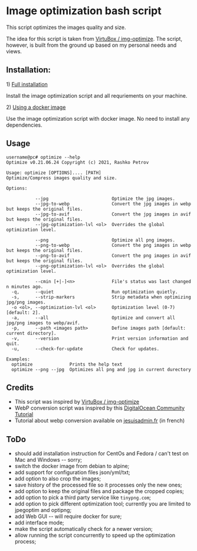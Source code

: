 # Image optimization bash script

This script optimizes the images quality and size.

The idea for this script is taken from [VirtuBox / img-optimize](https://github.com/VirtuBox/img-optimize). The script, however, is built from the ground up based on my personal needs and views.

## Installation:

1\) [Full installation](https://github.com/rashkopetrov/img-optimize/blob/master/README-INSTALLATION.md)

Install the image optimization script and all requriements on your machine.

2\) [Using a docker image](https://github.com/rashkopetrov/img-optimize/blob/master/README-DOCKER.md)

Use the image optimization script with docker image. No need to install any dependencies.

## Usage

```
username@pc# optimize --help
Optimize v0.21.06.24 Copyright (c) 2021, Rashko Petrov

Usage: optimize [OPTIONS].... [PATH]
Optimize/Compress images quality and size.

Options:

           --jpg                        Optimize the jpg images.
           --jpg-to-webp                Convert the jpg images in webp but keeps the original files.
           --jpg-to-avif                Convert the jpg images in avif but keeps the original files.
           --jpg-optimization-lvl <ol>  Overrides the global optimization level.

           --png                        Optimize all png images.
           --png-to-webp                Convert the png images in webp but keeps the original files.
           --png-to-avif                Convert the png images in avif but keeps the original files.
           --png-optimization-lvl <ol>  Overrides the global optimization level.

           --cmin [+|-]<n>              File's status was last changed n minutes ago.
  -q,      --quiet                      Run optimization quietly.
  -s,      --strip-markers              Strip metadata when optimizing jpg/png images.
  -o <ol>, --optimization-lvl <ol>      Optimization level (0-7) [default: 2].
  -a,      --all                        Optimize and convert all jpg/png images to webp/avif.
  -p,      --path <images path>         Define images path [default: current directory].
  -v,      --version                    Print version information and quit.
  -u,      --check-for-update           Check for updates.

Examples:
  optimize              Prints the help text
  optimize --png --jpg  Optimizes all png and jpg in current durectory

```

## Credits

-   This script was inspired by [VirtuBox / img-optimize](https://github.com/VirtuBox/img-optimize)
-   WebP conversion script was inspired by this [DigitalOcean Community Tutorial](https://www.digitalocean.com/community/tutorials/how-to-create-and-serve-webp-images-to-speed-up-your-website)
-   Tutorial about webp conversion available on [jesuisadmin.fr](https://jesuisadmin.fr/convertir-vos-images-en-webp-nginx/) (in french)

## ToDo

-   should add installation instruction for CentOs and Fedora / can't test on Mac and Windows -- sorry;
-   switch the docker image from debian to alpine;
-   add support for configuration files json/yml/txt;
-   add option to also crop the images;
-   save history of the processed file so it processes only the new ones;
-   add option to keep the original files and package the cropped copies;
-   add option to pick a third party service like `tinypng.com`;
-   add option to pick different optimization tool; currently you are limited to jpegoptim and optipng;
-   add Web GUI -- will require docker for sure;
-   add interface mode;
-   make the script automatically check for a newer version;
-   allow running the script concurrently to speed up the optimization process;

